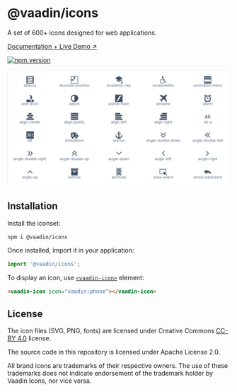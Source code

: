 # @vaadin/icons

A set of 600+ icons designed for web applications.

[Documentation + Live Demo ↗](https://vaadin.com/docs/latest/components/icons/default-icons#vaadin-icons)

[![npm version](https://badgen.net/npm/v/@vaadin/icons)](https://www.npmjs.com/package/@vaadin/icons)

[<img src="https://raw.githubusercontent.com/vaadin/web-components/main/packages/icons/screenshot.png" width="728" alt="Screenshot of vaadin-icons">](https://vaadin.com/docs/latest/components/icons/default-icons#vaadin-icons)

## Installation

Install the iconset:

```sh
npm i @vaadin/icons
```

Once installed, import it in your application:

```js
import '@vaadin/icons';
```

To display an icon, use [`<vaadin-icon>`](https://www.npmjs.com/package/@vaadin/icon) element:

```html
<vaadin-icon icon="vaadin:phone"></vaadin-icon>
```

## License

The icon files (SVG, PNG, fonts) are licensed under Creative Commons [CC-BY 4.0](https://creativecommons.org/licenses/by/4.0/) license.

The source code in this repository is licensed under Apache License 2.0.

All brand icons are trademarks of their respective owners.
The use of these trademarks does not indicate endorsement of the trademark holder by Vaadin Icons, nor vice versa.
